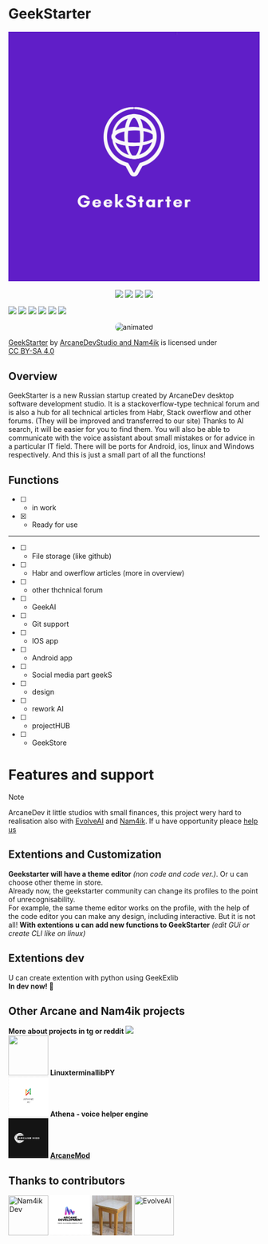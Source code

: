 # GeekStarter
<img src="/README/IMG_5723.jpeg"> 
<p align="center">
  <img src="https://img.shields.io/badge/c%23-%23239120.svg?style=for-the-badge&logo=csharp&logoColor=white">
  <img src="https://img.shields.io/badge/web-%234285F4.svg?style=for-the-badge&logo=google-chrome&logoColor=white">
  <img src="https://img.shields.io/badge/Android-%233DDC84.svg?style=for-the-badge&logo=android&logoColor=white">
  <img src="https://img.shields.io/badge/iOS-%23000000.svg?style=for-the-badge&logo=apple&logoColor=white">

  <a href="https://creativecommons.org/licenses/by-sa/4.0/"><img src="https://img.shields.io/static/v1?label=License&message=CC+BY-SA+4.0&color=%23c49b04&style=for-the-badge"></a>
  <a href="https://GitHub.com/Nam4ik"><img src="https://img.shields.io/badge/YouTube-%23FF0000.svg?style=for-the-badge&logo=YouTube&logoColor=white"></a>
  <a href="https://discord.gg/F34Z9UsMmg"><img src="https://dcbadge.limes.pink/api/server/https://discord.gg/F34Z9UsMmg)](https://discord.gg/F34Z9UsMmg"></a>
  <a href="https://t.me/ArcaneDevStudio"><img src="https://img.shields.io/badge/Telegram-%232CA5E0.svg?style=for-the-badge&logo=telegram&logoColor=white"></a>
  <a href="https://t.me/Nam4iks"><img src="https://img.shields.io/badge/Telegram-%232CA5E0.svg?style=for-the-badge&logo=telegram&logoColor=white"></a>
  <a href="https://www.reddit.com/user/Ok-Tehnology-6743"><img src="https://img.shields.io/badge/Reddit-%23FF4500.svg?style=for-the-badge&logo=reddit&logoColor=white"></a>
</p>

<p align="center">
  <img src="ReadmeFiles/ProjectGif.gif" style="border-radius:15px" alt="animated" width="1000" height="auto" />
</p>

<p xmlns:cc="http://creativecommons.org/ns#" xmlns:dct="http://purl.org/dc/terms/"><a property="dct:title" rel="cc:attributionURL" href="https://github.com/Nam4ik/GeekStarter">GeekStarter</a> by <a rel="cc:attributionURL dct:creator" property="cc:attributionName" href="https://github.com/Nam4ik">ArcaneDevStudio and Nam4ik</a> is licensed under <a href="https://creativecommons.org/licenses/by-sa/4.0/?ref=chooser-v1" target="_blank" rel="license noopener noreferrer" style="display:inline-block;">CC BY-SA 4.0<img style="height:22px!important;margin-left:3px;vertical-align:text-bottom;" src="https://mirrors.creativecommons.org/presskit/icons/cc.svg?ref=chooser-v1" alt=""><img style="height:22px!important;margin-left:3px;vertical-align:text-bottom;" src="https://mirrors.creativecommons.org/presskit/icons/by.svg?ref=chooser-v1" alt=""><img style="height:22px!important;margin-left:3px;vertical-align:text-bottom;" src="https://mirrors.creativecommons.org/presskit/icons/sa.svg?ref=chooser-v1" alt=""></a></p>

## Overview
GeekStarter is a new Russian startup created by ArcaneDev desktop software development studio. 
It is a stackoverflow-type technical forum and is also a hub for all technical articles from Habr, Stack owerflow and other forums. (They will be improved and transferred to our site) Thanks to AI search, it will be easier for you to find them. You will also be able to communicate with the voice assistant about small mistakes or for advice in a particular IT field.  There will be ports for Android, ios, linux and Windows respectively. And this is just a small part of all the functions!
## Functions
- [ ] - in work
- [x] - Ready for use
-----------------------------------------------------------------------
- [ ] - File storage (like github)

- [ ] - Habr and owerflow articles (more in overview)

- [ ] - other thchnical forum

- [ ] - GeekAI

- [ ] - Git support

- [ ] - IOS app

- [ ] - Android app

- [ ] - Social media part geekS

- [ ] - design

- [ ] - rework AI

- [ ] - projectHUB
    
- [ ] - GeekStore
# Features and support
> [!NOTE]
> ArcaneDev it little studios with small finances, this project wery hard to realisation also with [EvolveAI](https://t.me/EvolveAI) and [Nam4ik](https://t.me/Nam4iks). If u have opportunity pleace [help us](https://www.donationalerts.com/r/arcanedev)

## Extentions and Customization
**Geekstarter will have a theme editor** _(non code and code ver.)_. Or u can choose other theme in store. <br> Already now, the geekstarter community can change its profiles to the point of unrecognisability. <br> For example, the same theme editor works on the profile, with the help of the code editor you can make any design, including interactive.
But it is not all! **With extentions u can add new functions to GeekStarter** _(edit GUi or create CLI like on linux)_
## Extentions dev
U can create extention with python using GeekExlib <br>
**In dev now! 🔨**

## Other Arcane and Nam4ik projects
**More about projects in tg or reddit**            <a href="https://t.me/ArcaneDevStudio"><img src="https://img.shields.io/badge/Telegram-%232CA5E0.svg?style=for-the-badge&logo=telegram&logoColor=white"></a><br>
<a href="https://Github.com/linuxterminallib-for-py"><img src="https://encrypted-tbn0.gstatic.com/images?q=tbn:ANd9GcRXgZoJQX06-PRTwxyrRyBobEFTByYZb_6I2gAFaAGxRfZ6sCwd2VQdnTQy2yvwoWRoWD8&usqp=CAU" width="80" height="80"></a>
**LinuxterminallibPY**<br>
<a href="https://t.me/ArcaneDevStudio/20"><img src="/README/ATHENA.jpg" width="80" height="80"></a>
**Athena - voice helper engine**<br>
<a href="https://t.me/Arcane_tmod"><img src="/README/ArcaneMod.jpg" width="80" height="80"></a>
[**ArcaneMod**](https://Github.com/Nam4ik/ArcaneMod)
## Thanks to contributors
<a href="https://github.com/Nam4ik"><img src="https://avatars.githubusercontent.com/u/141244501?s=400&u=f5ff0464c429a8c69605073e84d8272cf5f74b5e&v=4" title="Nam4ikDev" width="80" height="80"></a>
<a href="https://github.com/ArcaneDevStudio"><img src="/README/ARCANE.jpg" title="ArcaneDevStudio" width="80" height="80"></a>
<a href="https://github.com/glebkrasnov2011"><img src="/README/STUL.jpg" title="Gleb" width="80" height="80"></a>
<a href="https://t.me/evolve_ai"><img src="https://avatars.githubusercontent.com/u/169712916?v=4" title="EvolveAI" width="80" height="80"></a>
